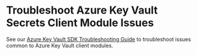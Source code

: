 # Troubleshoot Azure Key Vault Secrets Client Module Issues

See our [Azure Key Vault SDK Troubleshooting Guide](https://github.com/Azure/azure-sdk-for-go/blob/main/sdk/security/keyvault/TROUBLESHOOTING.md)
to troubleshoot issues common to Azure Key Vault client modules.